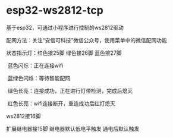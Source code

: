 # esp32-ws2812-tcp
基于esp32，可通过小程序进行控制的ws2812驱动

配网方法：关注“安信可科技”微信公众号，使用菜单中的微信配网功能

状态指示灯：红色接25脚 绿色接26脚 蓝色接27脚

​	蓝色闪烁：正在连接wifi

​	蓝绿色闪烁：等待智能配网

​	绿色长亮：连接成功，正在进行灯带检测，完成后熄灭

​	红色长亮：wifi连接断开，重连成功后红灯熄灭



ws2812接16脚

扩展继电器接15脚 继电器默认低电平触发 通电后默认触发